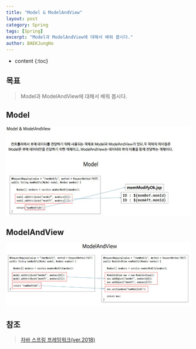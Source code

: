 ```yaml
---
title: "Model & ModelAndView"
layout: post
category: Spring
tags: [Spring]
excerpt: "Model과 ModelAndView에 대해서 배워 봅시다."
author: BAEKJungHo
---
```


* content
{:toc}

## 목표

  > Model과 ModelAndView에 대해서 배워 봅시다.

## Model

  ![b4](/images/posts/201906/b4.jpg)

## ModelAndView

  ![b5](/images/posts/201906/b5.jpg)

## 참조

  > [자바 스프링 프레임워크(ver.2018)](https://www.inflearn.com/course/%EC%8A%A4%ED%94%84%EB%A7%81-%ED%94%84%EB%A0%88%EC%9E%84%EC%9B%8C%ED%81%AC_renew#)
